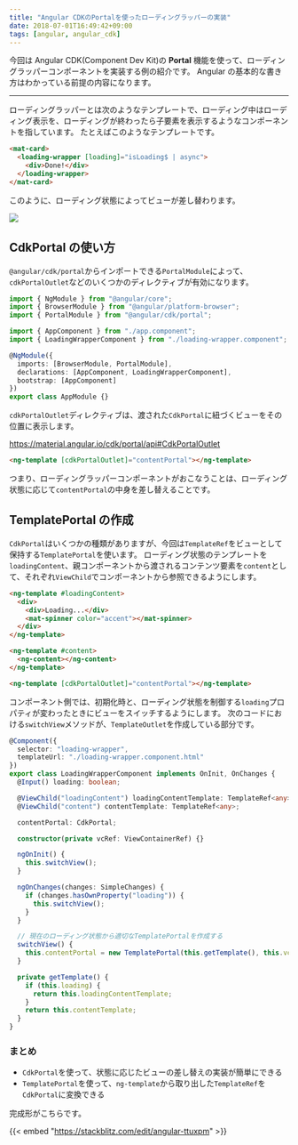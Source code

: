 ```yaml
---
title: "Angular CDKのPortalを使ったローディングラッパーの実装"
date: 2018-07-01T16:49:42+09:00
tags: [angular, angular_cdk]
---
```


今回は Angular CDK(Component Dev Kit)の **Portal** 機能を使って、ローディングラッパーコンポーネントを実装する例の紹介です。
Angular の基本的な書き方はわかっている前提の内容になります。

---

ローディングラッパーとは次のようなテンプレートで、ローディング中はローディング表示を、ローディングが終わったら子要素を表示するようなコンポーネントを指しています。
たとえばこのようなテンプレートです。

```html
<mat-card>
  <loading-wrapper [loading]="isLoading$ | async">
    <div>Done!</div>
  </loading-wrapper>
</mat-card>
```

このように、ローディング状態によってビューが差し替わります。

![](https://cdn-ak.f.st-hatena.com/images/fotolife/l/lacolaco/20180701/20180701162327.gif)

## CdkPortal の使い方

`@angular/cdk/portal`からインポートできる`PortalModule`によって、`cdkPortalOutlet`などのいくつかのディレクティブが有効になります。

```typescript
import { NgModule } from "@angular/core";
import { BrowserModule } from "@angular/platform-browser";
import { PortalModule } from "@angular/cdk/portal";

import { AppComponent } from "./app.component";
import { LoadingWrapperComponent } from "./loading-wrapper.component";

@NgModule({
  imports: [BrowserModule, PortalModule],
  declarations: [AppComponent, LoadingWrapperComponent],
  bootstrap: [AppComponent]
})
export class AppModule {}
```

`cdkPortalOutlet`ディレクティブは、渡された`CdkPortal`に紐づくビューをその位置に表示します。

https://material.angular.io/cdk/portal/api#CdkPortalOutlet

```html
<ng-template [cdkPortalOutlet]="contentPortal"></ng-template>
```

つまり、ローディングラッパーコンポーネントがおこなうことは、ローディング状態に応じて`contentPortal`の中身を差し替えることです。

## TemplatePortal の作成

`CdkPortal`はいくつかの種類がありますが、今回は`TemplateRef`をビューとして保持する`TemplatePortal`を使います。
ローディング状態のテンプレートを`loadingContent`、親コンポーネントから渡されるコンテンツ要素を`content`として、それぞれ`ViewChild`でコンポーネントから参照できるようにします。

```html
<ng-template #loadingContent>
  <div>
    <div>Loading...</div>
    <mat-spinner color="accent"></mat-spinner>
  </div>
</ng-template>

<ng-template #content>
  <ng-content></ng-content>
</ng-template>

<ng-template [cdkPortalOutlet]="contentPortal"></ng-template>
```

コンポーネント側では、初期化時と、ローディング状態を制御する`loading`プロパティが変わったときにビューをスイッチするようにします。
次のコードにおける`switchView`メソッドが、`TemplateOutlet`を作成している部分です。

```typescript
@Component({
  selector: "loading-wrapper",
  templateUrl: "./loading-wrapper.component.html"
})
export class LoadingWrapperComponent implements OnInit, OnChanges {
  @Input() loading: boolean;

  @ViewChild("loadingContent") loadingContentTemplate: TemplateRef<any>;
  @ViewChild("content") contentTemplate: TemplateRef<any>;

  contentPortal: CdkPortal;

  constructor(private vcRef: ViewContainerRef) {}

  ngOnInit() {
    this.switchView();
  }

  ngOnChanges(changes: SimpleChanges) {
    if (changes.hasOwnProperty("loading")) {
      this.switchView();
    }
  }

  // 現在のローディング状態から適切なTemplatePortalを作成する
  switchView() {
    this.contentPortal = new TemplatePortal(this.getTemplate(), this.vcRef);
  }

  private getTemplate() {
    if (this.loading) {
      return this.loadingContentTemplate;
    }
    return this.contentTemplate;
  }
}
```

### まとめ

- `CdkPortal`を使って、状態に応じたビューの差し替えの実装が簡単にできる
- `TemplatePortal`を使って、`ng-template`から取り出した`TemplateRef`を`CdkPortal`に変換できる

完成形がこちらです。

{{< embed "https://stackblitz.com/edit/angular-ttuxpm" >}}
